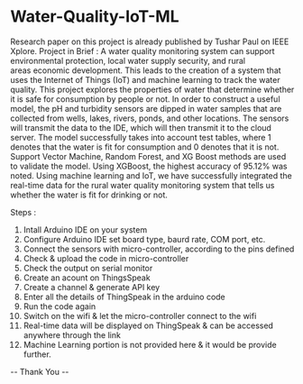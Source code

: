 # Water-Quality-IoT-ML
Research paper on this project is already published by Tushar Paul on IEEE Xplore.
Project in Brief :
A water quality monitoring system can support environmental protection, local water supply security, and rural areas economic development. This leads to the creation of a system that uses the Internet of Things (IoT) and machine learning to track the water quality. This project explores the properties of water that determine whether it is safe for consumption by people or not. In order to construct a useful model, the pH and turbidity sensors are dipped in water samples that are collected from wells, lakes, rivers, ponds, and other locations. The sensors will transmit the data to the IDE, which will then transmit it to the cloud server. The model successfully takes into account test tables, where 1 denotes that the water is fit for consumption and 0 denotes that it is not. Support Vector Machine, Random Forest, and XG Boost methods are used to validate the model. Using XGBoost, the highest accuracy of 95.12% was noted. Using machine learning and IoT, we have successfully integrated the real-time data for the rural water quality monitoring system that tells us whether the water is fit for drinking or not.

Steps :
1) Intall Arduino IDE on your system
2) Configure Arduino IDE set board type, baurd rate, COM port, etc.
3) Connect the sensors with micro-controller, according to the pins defined
4) Check & upload the code in micro-controller
5) Check the output on serial monitor
6) Create an acount on ThingsSpeak
7) Create a channel & generate API key
8) Enter all the details of ThingSpeak in the arduino code
9) Run the code again
10) Switch on the wifi & let the micro-controller connect to the wifi
11) Real-time data will be displayed on ThingSpeak & can be accessed anywhere through the link
12) Machine Learning portion is not provided here & it would be provide further.


-- Thank You --
